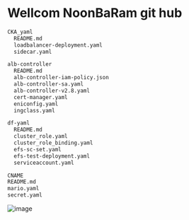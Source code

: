 # Wellcom NoonBaRam git hub  
```html
CKA_yaml
  README.md
  loadbalancer-deployment.yaml
  sidecar.yaml

alb-controller
  README.md
  alb-controller-iam-policy.json
  alb-controller-sa.yaml
  alb-controller-v2.8.yaml
  cert-manager.yaml
  eniconfig.yaml
  ingclass.yaml

df-yaml
  README.md
  cluster_role.yaml
  cluster_role_binding.yaml
  efs-sc-set.yaml
  efs-test-deployment.yaml
  serviceaccount.yaml

CNAME
README.md
mario.yaml
secret.yaml
```
![image](https://github.com/NoonBaRam/noonbaram.github.io/assets/132915445/43dda0e9-7984-4558-838c-cd0cdf082aa5)
